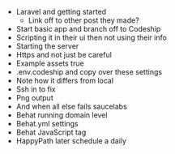 
  *  Laravel and getting started
        *  Link off to other post they made?
  *  Start basic app and branch off to Codeship
  *  Scripting it in their ui then not using their info
  *  Starting the server
  *  Https and not just be careful
  *  Example assets true
  *  .env.codeship and copy over these settings
  *  Note how it differs from local
  *  Ssh in to fix 
  *  Png output 
  *  And when all else fails saucelabs
  *  Behat running domain level
  *  Behat.yml settings
  *  Behat JavaScript tag
  *  HappyPath later schedule a daily
  